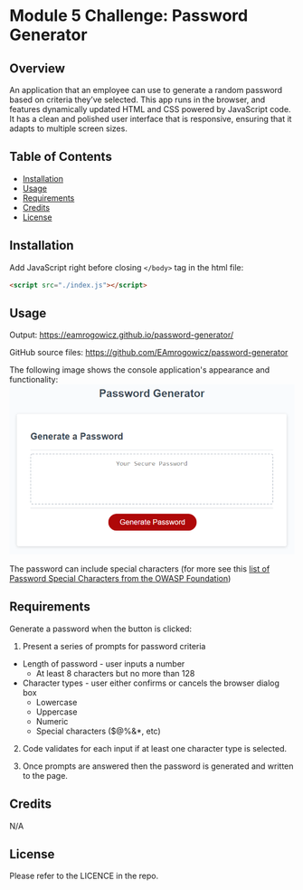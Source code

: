 # Module 5 Challenge: Password Generator

## Overview

An application that an employee can use to generate a random password based on
criteria they’ve selected. This app runs in the browser, and features
dynamically updated HTML and CSS powered by JavaScript code. It has a clean and
polished user interface that is responsive, ensuring that it adapts to multiple
screen sizes.

## Table of Contents

- [Installation](#installation)
- [Usage](#usage)
- [Requirements](#requirements)
- [Credits](#credits)
- [License](#license)

## Installation

Add JavaScript right before closing `</body>` tag in the html file:

```html
<script src="./index.js"></script>
```

## Usage

Output: https://eamrogowicz.github.io/password-generator/

GitHub source files: https://github.com/EAmrogowicz/password-generator

The following image shows the console application's appearance and
functionality:
![password generator demo](./assets/05-javascript-challenge-demo.png)

The password can include special characters (for more see this
[list of Password Special Characters from the OWASP Foundation](https://www.owasp.org/index.php/Password_special_characters))

## Requirements

Generate a password when the button is clicked:

1. Present a series of prompts for password criteria

- Length of password - user inputs a number
  - At least 8 characters but no more than 128
- Character types - user either confirms or cancels the browser dialog box
  - Lowercase
  - Uppercase
  - Numeric
  - Special characters ($@%&\*, etc)

2. Code validates for each input if at least one character type is selected.

3. Once prompts are answered then the password is generated and written to the
   page.

## Credits

N/A

## License

Please refer to the LICENCE in the repo.
